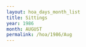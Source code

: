```yaml
---
layout: hoa_days_month_list
title: Sittings
year: 1986
month: AUGUST
permalink: /hoa/1986/Aug
---
```

